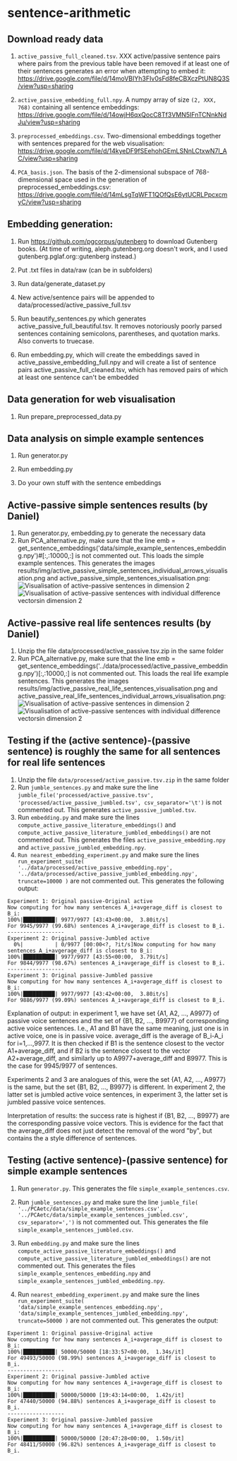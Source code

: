 # sentence-arithmetic

## Download ready data

1. `active_passive_full_cleaned.tsv`. XXX active/passive sentence pairs where pairs from the previous table have been removed if at least one of their sentences generates an error when attempting to embed it: https://drive.google.com/file/d/14moVBIYh3FIv0sFd8feCBXczPtUN8Q3S/view?usp=sharing

2. `active_passive_embedding_full.npy`. A numpy array of size `(2, XXX, 768)` containing all sentence embeddings: https://drive.google.com/file/d/14owjH6qxQocC8Tf3VMN5IFnTCNnkNdJu/view?usp=sharing

3. `preprocessed_embeddings.csv`. Two-dimensional embeddings together with sentences prepared for the web visualisation: https://drive.google.com/file/d/14kyeDF9fSEehohGEmLSNnLCtxwN7I_AC/view?usp=sharing

4. `PCA_basis.json`. The basis of the 2-dimensional subspace of 768-dimensional space used in the generation of preprocessed_embeddings.csv: https://drive.google.com/file/d/14mLsgTqWFT1QOfQsE6ytUCRLPpcxcmyC/view?usp=sharing

## Embedding generation:

1. Run https://github.com/pgcorpus/gutenberg to download Gutenberg books. (At time of writing, aleph.gutenberg.org doesn't work, and I used gutenberg.pglaf.org::gutenberg instead.)
   
2. Put .txt files in data/raw (can be in subfolders)

3. Run data/generate_dataset.py

4. New active/sentence pairs will be appended to data/processed/active_passive_full.tsv

5. Run beautify_sentences.py which generates active_passive_full_beautiful.tsv. It removes notoriously poorly parsed sentences containing semicolons, parentheses, and quotation marks. Also converts to truecase.

6. Run embedding.py, which will create the embeddings saved in active_passive_embedding_full.npy and will create a list of sentence pairs active_passive_full_cleaned.tsv, which has removed pairs of which at least one sentence can't be embedded

## Data generation for web visualisation

1. Run prepare_preprocessed_data.py

## Data analysis on simple example sentences

1. Run generator.py

2. Run embedding.py

3. Do your own stuff with the sentence embeddings

## Active-passive simple sentences results (by Daniel)

1. Run generator.py, embedding.py to generate the necessary data
2. Run PCA_alternative.py, make sure that the line emb = get_sentence_embeddings('data/simple_example_sentences_embedding.npy')#[:,:10000,:] is not commented out. This loads the simple example sentences. This generates the images results/img/active_passive_simple_sentences_individual_arrows_visualisation.png and active_passive_simple_sentences_visualisation.png:
   ![Visualisation of active-passive sentences in dimension 2](results/img/active_passive_simple_sentences_visualisation.png)
   ![Visualisation of active-passive sentences with individual difference vectorsin dimension 2](results/img/active_passive_simple_sentences_individual_arrows_visualisation.png)
   
## Active-passive real life sentences results (by Daniel)

1. Unzip the file data/processed/active_passive.tsv.zip in the same folder
2. Run PCA_alternative.py, make sure that the line emb = get_sentence_embeddings('../data/processed/active_passive_embedding.npy')[:,:10000,:] is not commented out. This loads the real life example sentences. This generates the images results/img/active_passive_real_life_sentences_visualisation.png and active_passive_real_life_sentences_individual_arrows_visualisation.png:
   ![Visualisation of active-passive sentences in dimension 2](results/img/active_passive_real_life_sentences_visualisation.png)
   ![Visualisation of active-passive sentences with individual difference vectorsin dimension 2](results/img/active_passive_real_life_sentences_individual_arrows_visualisation.png)
   
## Testing if the (active sentence)-(passive sentence) is roughly the same for all sentences for real life sentences

1. Unzip the file `data/processed/active_passive.tsv.zip` in the same folder
2. Run `jumble_sentences.py` and make sure the line 
`jumble_file('processed/active_passive.tsv', 'processed/active_passive_jumbled.tsv', csv_separator='\t')`
   is not commented out. This generates `active_passive_jumbled.tsv`.
3. Run `embedding.py` and make sure the lines 
 `compute_active_passive_literature_embeddings()` and 
 `compute_active_passive_literature_jumbled_embeddings()`
are not commented out. This generates the files `active_passive_embedding.npy` and `active_passive_jumbled_embedding.npy`.
4. `Run nearest_embedding_experiment.py` and make sure the lines `    run_experiment_suite(
        '../data/processed/active_passive_embedding.npy',
        '../data/processed/active_passive_jumbled_embedding.npy',
        truncate=10000
    )` are not commented out. This generates the following output:
```
Experiment 1: Original passive-Original active
Now computing for how many sentences A_i+avgerage_diff is closest to B_i:
100%|██████████| 9977/9977 [43:43<00:00,  3.80it/s]
For 9945/9977 (99.68%) sentences A_i+avgerage_diff is closest to B_i.
------------------
Experiment 2: Original passive-Jumbled active
  0%|          | 0/9977 [00:00<?, ?it/s]Now computing for how many sentences A_i+avgerage_diff is closest to B_i:
100%|██████████| 9977/9977 [43:55<00:00,  3.79it/s]
For 9844/9977 (98.67%) sentences A_i+avgerage_diff is closest to B_i.
------------------
Experiment 3: Original passive-Jumbled passive
Now computing for how many sentences A_i+avgerage_diff is closest to B_i:
100%|██████████| 9977/9977 [43:42<00:00,  3.80it/s]
For 9886/9977 (99.09%) sentences A_i+avgerage_diff is closest to B_i.
```

Explanation of output:
in experiment 1, we have set {A1, A2, ..., A9977} of passive voice sentences and the set of {B1, B2, ..., B9977} of corresponding active voice sentences. I.e., A1 and B1 have the same meaning, just one is in active voice, one is in passive voice. average_diff is the average of B_i-A_i for i=1,...,9977. It is then checked if B1 is the sentence closest to the vector A1+average_diff, and if B2 is the sentence closest to the vector A2+average_diff, and similarly up to A9977+average_diff and B9977. This is the case for 9945/9977 of sentences. 

Experiments 2 and 3 are analogues of this, were the set {A1, A2, ..., A9977} is the same, but the set {B1, B2, ..., B9977} is different. In experiment 2, the latter set is jumbled active voice sentences, in experiment 3, the latter set is jumbled passive voice sentences.

Interpretation of results:
the success rate is highest if {B1, B2, ..., B9977} are the corresponding passive voice vectors. This is evidence for the fact that the average_diff does not just detect the removal of the word "by", but contains the a style difference of sentences.

## Testing (active sentence)-(passive sentence) for simple example sentences

1. Run `generator.py`. This generates the file `simple_example_sentences.csv`.
   
2. Run `jumble_sentences.py` and make sure the line 
`jumble_file(
        '../PCAetc/data/simple_example_sentences.csv',
        '../PCAetc/data/simple_example_sentences_jumbled.csv',
        csv_separator=',')`
   is not commented out. This generates the file `simple_example_sentences_jumbled.csv`.

3. Run `embedding.py` and make sure the lines     `compute_active_passive_literature_embeddings()` and `compute_active_passive_literature_jumbled_embeddings()` are not commented out. This generates the files `simple_example_sentences_embedding.npy` and `simple_example_sentences_jumbled_embedding.npy`.

4. Run `nearest_embedding_experiment.py` and make sure the lines `run_experiment_suite(
        'data/simple_example_sentences_embedding.npy',
        'data/simple_example_sentences_jumbled_embedding.npy',
        truncate=50000
    )`
   are not commented out. This generates the output:
```   
Experiment 1: Original passive-Original active
Now computing for how many sentences A_i+avgerage_diff is closest to B_i:
100%|██████████| 50000/50000 [18:33:57<00:00,  1.34s/it]
For 49493/50000 (98.99%) sentences A_i+avgerage_diff is closest to B_i.
------------------
Experiment 2: Original passive-Jumbled active
Now computing for how many sentences A_i+avgerage_diff is closest to B_i:
100%|██████████| 50000/50000 [19:43:14<00:00,  1.42s/it]
For 47440/50000 (94.88%) sentences A_i+avgerage_diff is closest to B_i.
------------------
Experiment 3: Original passive-Jumbled passive
Now computing for how many sentences A_i+avgerage_diff is closest to B_i:
100%|██████████| 50000/50000 [20:47:28<00:00,  1.50s/it]
For 48411/50000 (96.82%) sentences A_i+avgerage_diff is closest to B_i.
```
